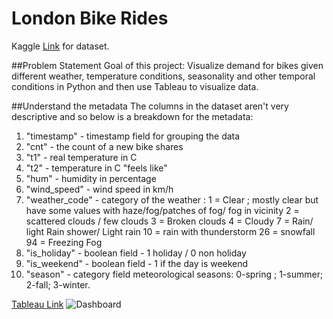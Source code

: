 # London Bike Rides

Kaggle [Link](https://www.kaggle.com/datasets/hmavrodiev/london-bike-sharing-dataset) for dataset.

##Problem Statement
Goal of this project: Visualize demand for bikes given different weather, temperature conditions, seasonality and other temporal conditions in Python and then use Tableau to visualize data.

##Understand the metadata
The columns in the dataset aren't very descriptive and so below is a breakdown for the metadata:

1. "timestamp" - timestamp field for grouping the data
2. "cnt" - the count of a new bike shares
3. "t1" - real temperature in C
4. "t2" - temperature in C "feels like"
5. "hum" - humidity in percentage
6. "wind_speed" - wind speed in km/h
7. "weather_code" - category of the weather : 1 = Clear ; mostly clear but have some values with haze/fog/patches of fog/ fog in vicinity 2 = scattered clouds / few clouds 3 = Broken clouds 4 = Cloudy 7 = Rain/ light Rain shower/ Light rain 10 = rain with thunderstorm 26 = snowfall 94 = Freezing Fog
8. "is_holiday" - boolean field - 1 holiday / 0 non holiday
9. "is_weekend" - boolean field - 1 if the day is weekend
10. "season" - category field meteorological seasons: 0-spring ; 1-summer; 2-fall; 3-winter.

[Tableau Link](https://public.tableau.com/app/profile/sakshi3463/viz/LondonBikeRide_16942981766720/Dashboard1)
![Dashboard](https://github.com/sakshiagarwal99/London-Bikes/assets/70703339/aff328a7-fdb1-446a-aef4-6afdec75f7c0)
